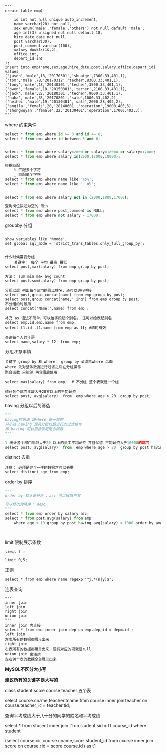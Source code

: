```
"""
create table emp( 

	id int not null unique auto_increment,
	name varchar(20) not null,
	sex enum('male','female','others') not null default 'male',
	age int(3) unsigned not null default 18,
	hire_date date not null,
	post varchar(30),
	post_comment varchar(100),
	salary double(15,2),
	office int,
	depart_id int
);
insert into emp(name,sex,age,hire_date,post,salary,office,depart_id) values 
('jason','male',18,'20170301','shuaige',7300.33,401,1),
('tom','male',78,'20170312','techer',8300.33,401,1),
('tony','male',18,'20140301','techer',3500.33,401,1),
('owen','female',18,'20150301','techer',2100.33,401,1),
('jack','male',28,'20180301','techer',9000.33,401,1),
('haha','male',38,'20170801','sale',1000.33,402,2),
('heihei','male',19,'20130401','sale',2000.28,402,2),
('anqila','female',20,'20140601','operation',19000,403,3),
('zhongwuyan','female',22,'20130401','operation',17000,403,3);
"""
```



where 约束条件

```python
select * from emp where id >= 3 and id <= 6;
select * from emp where id between 3 and 6;


select * from emp where salary=2000 or salary=18000 or salary=17000;
select * from emp where salary in(2000,17000,18000);

模糊匹配
	% 匹配多个字符
	_ 匹配单个字符
select * from emp where name like '%o%';
select * from emp where name like '__o%';


select * from emp where salary not in (2000,1800,17000);

查询岗位描述为空的 用is 
select * from emp where post_comment is NULL;
select * from emp where not salary = 17000;
```

groupby 分组

```

show variables like '%mode';
set global sql_mode = 'strict_trans_tables,only_full_group_by';


什么时候需要分组
	关键字： 每个 平均 最高 最低
select post,max(salary) from emp group by post;

方法： sum min max avg count 
select post.sum(salary) from emp group by post;

分组以后 列出每个部门的员工姓名，还可以进行拼接
select post,group_concat(name) from emp group by post;
select post,group_concat(name,'_ing') from emp group by post;
不分组的时候用
select concat('Name:',name) from emp ;

补充 as 语法不简单，可以给字段起个别名， 还可以给表起别名
select emp.id,emp.name from emp;
select t1.id ,t1.name from emp as t1; #临时有效

查询每个人的年薪
select name,salary * 12  from emp;
```

分组注意事情

```
关键字 group by 和 where： group by 必须再where 后面
where 先对整体数据进行过滤之后在分组操作
聚合函数 只能够 再分组后使用

select max(salary) from emp;  # 不分组 整个表就是一个组

统计各个部门年龄大于20岁以上的平均薪资
select post, avg(salary)  from  emp where age > 20  group by post;

```



having 分组以后的筛选

```python
"""
having的语法 跟where 是一致的
只不过 having 是再分组以后进行的过滤操作
即 having 可以直接使用聚合函数
"""

1 统计各个部门年龄大于20 以上的员工平均薪资 并且保留 平均薪资大于10000的部门
select post, avg(salary)  from  emp where age > 20  group by post having avg(salary) > 10000;

```

distinct 去重

```
注意： 必须是完全一样的数据才可以去重
select distinct age from emp;

```

order by 排序

```python 
"""
order by 默认是升序 ，asc 可以省略不写

可以修改为降序： desc 
"""
select * from emp order by salary asc;
select * from post,avg(salary) from emp
	where age > 10 group by post having avg(salary) > 1000 order by avg(salary) desc ;
  
  
```

limit 限制展示条数

```
limit 3 ;

limit 0,5;
```



正则

```
select * from emp where name regexp '^j.*(n|y)$'; 

```

连表查询

```
"""
inner join 
left join 
right join 
union join 
"""
inner join 内连接
select * from emp inner join dep on emp.dep_id = depm.id ;
left join  
左表所有的数据都展示出来 
right join
右表所有的数据都展示出来，没有对应的项就是null
union join 全连接  
左右俩个表的数据全部展示出来

```

**MySQL不区分大小写**

**建议所有的关键字 是大写的** 



class student score course teacher 五个表



select  course.cname,teacher.tname from course inner join teacher on course.teacher_id = teacher.tid; 

查询平均成绩大于八十分的同学的姓名和平均成绩



select * from student inner join t1 on student.sid = t1.course_id  where student

(select course.cid,course.cname,score.student_id  from course  inner join score on course.cid = score.course.id ) as t1 



